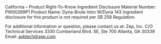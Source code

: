  
 
 
California – Product Right-To-Know Ingredient Disclosure 
Material Number: PW00269P1 
Product Name: Dyna-Brute Intro W/Dyna 143 
Ingredient disclosure for this product is not required per SB 258 Regulation. 
 
For additional information or question, please contact us at: 
Zep, Inc. 
C/O Technical Services 
3330 Cumberland Blvd. SE, Ste 700 
Atlanta, GA 30339 
Email: asktech@zep.com 
 
 
 
 
